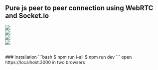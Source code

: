 ## Pure js peer to peer connection using WebRTC and Socket.io

<image src='./screenshots/1.png' /> <br/>
<image src='./screenshots/2.png' /><br/>
<image src='./screenshots/3.png' /><br/>
<image src='./screenshots/4.png' /><br/>

<br>
### installation
```bash
$ npm run i-all
$ npm run dev
```
open https://localhost:3000 in two browsers
